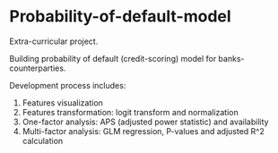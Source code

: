 # Probability-of-default-model
Extra-curricular project. 

Building probability of default (credit-scoring) model for banks-counterparties.

Development process includes:
  1. Features visualization
  2. Features transformation: logit transform and normalization
  3. One-factor analysis: APS (adjusted power statistic) and availability
  4. Multi-factor analysis: GLM regression, P-values and adjusted R^2 calculation
